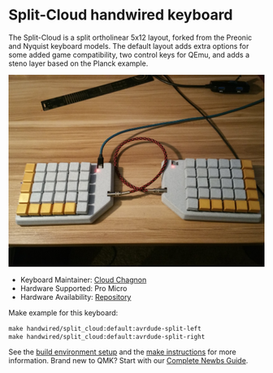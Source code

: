 # Split-Cloud handwired keyboard

The Split-Cloud is a split ortholinear 5x12 layout, forked from the Preonic and Nyquist keyboard models. The default layout adds extra options for some added game compatibility, two control keys for QEmu, and adds a steno layer based on the Planck example.

![Split-Cloud](https://raw.githubusercontent.com/coolsa/cloud-keyboard/main/images/finalProduct.jpg)

* Keyboard Maintainer: [Cloud Chagnon](https://github.com/coolsa)
* Hardware Supported: Pro Micro
* Hardware Availability: [Repository](https://github.com/coolsa/split-cloud)

Make example for this keyboard:

    make handwired/split_cloud:default:avrdude-split-left
    make handwired/split_cloud:default:avrdude-split-right

See the [build environment setup](https://docs.qmk.fm/#/getting_started_build_tools) and the [make instructions](https://docs.qmk.fm/#/getting_started_make_guide) for more information. Brand new to QMK? Start with our [Complete Newbs Guide](https://docs.qmk.fm/#/newbs).
